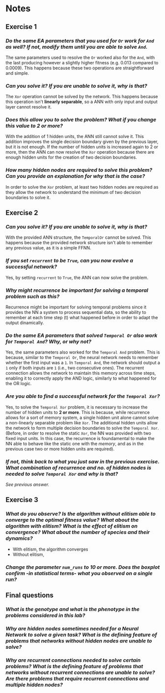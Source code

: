 # Notes

## Exercise 1

### _Do the same EA parameters that you used for ``Or`` work for ``And`` as well? If not, modify them until you are able to solve ``And``._

The same parameters used to resolve the `Or` worked also for the `And`, with the last producing however a slightly higher fitness (e.g. 0.013 compared to 0.0009). This happens because these two operations are straightforward and simple.

### _Can you solve it? If you are unable to solve it, why is that?_

The `Xor` operation cannot be solved by the network. This happens because this operation isn't **linearly separable**, so a ANN with only input and output layer cannot resolve it.

### _Does this allow you to solve the problem? What if you change this value to 2 or more?_

With the addition of 1 hidden units, the ANN still cannot solve it. This addition improves the single decision boundary given by the previous layer, but it is not enough. If the number of hidden units is increased again to 2 or more, then the ANN can now resolve the `Xor` operation because there are enough hidden units for the creation of two decision boundaries.

### _How many hidden nodes are required to solve this problem? Can you provide an explanation for why that is the case?_

In order to solve the `Xor` problem, at least two hidden nodes are required as they allow the network to understand the minimum of two decision boundaries to solve it.

## Exercise 2

### _Can you solve it? If you are unable to solve it, why is that?_

With the provided ANN structure, the `TemporalOr` cannot be solved. This happens because the provided network structure isn't able to remember any previous value, as it is a simple FFNN.

### _If you set ``recurrent`` to be ``True``, can you now evolve a successful network?_

Yes, by setting ``recurrent`` to ``True``, the ANN can now solve the problem.

### _Why might recurrence be important for solving a temporal problem such as this?_

Recurrence might be important for solving temporal problems since it provides the NN a system to process sequential data, so the ability to remember at each time step (t) what happened before in order to adapt the output dinamically.

### _Do the same EA parameters that solved ``Temporal Or`` also work for ``Temporal And``? Why, or why not?_

Yes, the same parameters also worked for the `Temporal And` problem. This is because, similar to the `Temporal Or`, the neural network needs to remember whether the first input was a `1`. In `Temporal And`, the network should output a `1` only if both inputs are `1` (i.e., two consecutive ones). The recurrent connection allows the network to maintain this memory across time steps, enabling it to correctly apply the AND logic, similarly to what happened for the OR logic.

### _Are you able to find a successful network for the ``Temporal Xor``?_

Yes, to solve the ``Temporal Xor`` problem, it is necessary to increase the number of hidden units to **2 or more**. This is because, while recurrence allows for a sort of memory system, a single hidden unit alone cannot solve a non-linearly separable problem like ``Xor``. The additional hidden units allow the network to form multiple decision boundaries to solve the ``Temporal Xor``. (Before, in order to resolve the static ``Xor``, the NN was provided with two fixed input units. In this case, the recurrence is foundamental to make the NN able to behave like the static one with the _memory_, and as in the previous case two or more hidden units are required).

### _If not, think back to what you just saw in the previous exercise. What combination of recurrence and no. of hidden nodes is needed to solve ``Temporal Xor`` and why is that?_

_See previous answer._

## Exercise 3

### _What do you observe? Is the algorithm without elitism able to converge to the optimal fitness value? What about the algorithm with elitism? What is the effect of elitism on convergence? What about the number of species and their dynamics?_

- With elitism, the algorithm converges
- Without elitism, 

### _Change the parameter ``num_runs`` to $10$ or more. Does the boxplot confirm -in statistical terms- what you observed on a single run?_

## Final questions

### _What is the genotype and what is the phenotype in the problems considered in this lab?_

### _Why are hidden nodes sometimes needed for a Neural Network to solve a given task? What is the defining feature of problems that networks without hidden nodes are unable to solve?_

### _Why are recurrent connections needed to solve certain problems? What is the defining feature of problems that networks without recurrent connections are unable to solve? Are there problems that require recurrent connections and multiple hidden nodes?_

